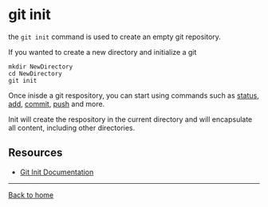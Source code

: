 # git init

the `git init` command is used to create an empty git repository.

If you wanted to create a new directory and initialize a git

```
mkdir NewDirectory
cd NewDirectory
git init
```
Once inisde a git respository, you can start using commands such as 
[status](./Status.md),
[add](./Add.md),
[commit](./Commit.md),
[push](./Push.md)
and more.

Init will create the respository in the current directory and will encapsulate all content, including other directories.

## Resources

- [Git Init Documentation](https://git-scm.com/docs/git-init)

---

[Back to home](../README.md)